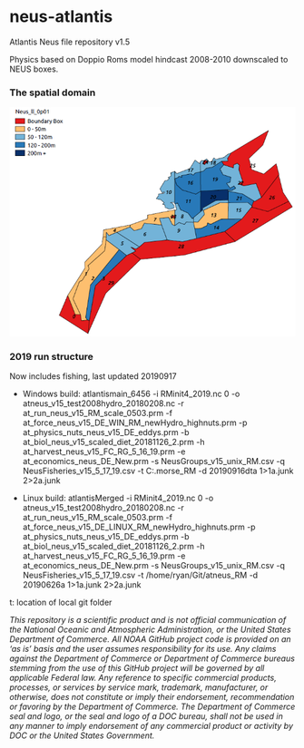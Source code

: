 
<!-- README.md is generated from README.Rmd. Please edit that file -->

# neus-atlantis

<!-- badges: start -->

<!-- badges: end -->

Atlantis Neus file repository v1.5

Physics based on Doppio Roms model hindcast 2008-2010 downscaled to NEUS
boxes.

### The spatial domain

![Atlantis\_Neus](Geometry/AtlantisNeusDomain.png)

### 2019 run structure

Now includes fishing, last updated 20190917

  - Windows build: atlantismain\_6456 -i RMinit4\_2019.nc 0 -o
    atneus\_v15\_test2008hydro\_20180208.nc -r
    at\_run\_neus\_v15\_RM\_scale\_0503.prm -f
    at\_force\_neus\_v15\_DE\_WIN\_RM\_newHydro\_highnuts.prm -p
    at\_physics\_nuts\_neus\_v15\_DE\_eddys.prm -b
    at\_biol\_neus\_v15\_scaled\_diet\_20181126\_2.prm -h
    at\_harvest\_neus\_v15\_FC\_RG\_5\_16\_19.prm -e
    at\_economics\_neus\_DE\_New.prm -s NeusGroups\_v15\_unix\_RM.csv -q
    NeusFisheries\_v15\_5\_17\_19.csv -t C:.morse\_RM -d 20190916dta
    1\>1a.junk 2\>2a.junk

  - Linux build: atlantisMerged -i RMinit4\_2019.nc 0 -o
    atneus\_v15\_test2008hydro\_20180208.nc -r
    at\_run\_neus\_v15\_RM\_scale\_0503.prm -f
    at\_force\_neus\_v15\_DE\_LINUX\_RM\_newHydro\_highnuts.prm -p
    at\_physics\_nuts\_neus\_v15\_DE\_eddys.prm -b
    at\_biol\_neus\_v15\_scaled\_diet\_20181126\_2.prm -h
    at\_harvest\_neus\_v15\_FC\_RG\_5\_16\_19.prm -e
    at\_economics\_neus\_DE\_New.prm -s NeusGroups\_v15\_unix\_RM.csv -q
    NeusFisheries\_v15\_5\_17\_19.csv -t /home/ryan/Git/atneus\_RM -d
    20190626a 1\>1a.junk 2\>2a.junk

t: location of local git folder

*This repository is a scientific product and is not official
communication of the National Oceanic and Atmospheric Administration, or
the United States Department of Commerce. All NOAA GitHub project code
is provided on an ‘as is’ basis and the user assumes responsibility for
its use. Any claims against the Department of Commerce or Department of
Commerce bureaus stemming from the use of this GitHub project will be
governed by all applicable Federal law. Any reference to specific
commercial products, processes, or services by service mark, trademark,
manufacturer, or otherwise, does not constitute or imply their
endorsement, recommendation or favoring by the Department of Commerce.
The Department of Commerce seal and logo, or the seal and logo of a DOC
bureau, shall not be used in any manner to imply endorsement of any
commercial product or activity by DOC or the United States Government.*
